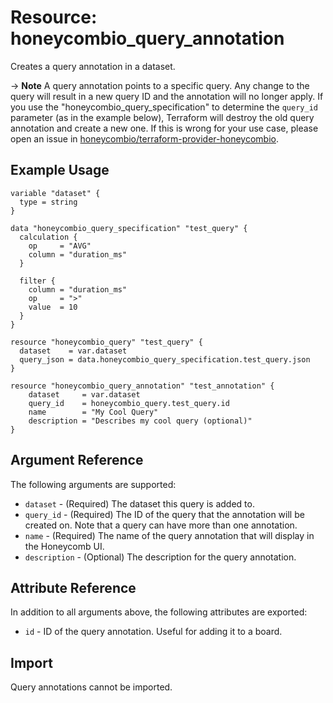 # Resource: honeycombio_query_annotation

Creates a query annotation in a dataset.

-> **Note** A query annotation points to a specific query. Any change to the query will result in a new query ID and the annotation will no longer apply.
If you use the "honeycombio_query_specification" to determine the `query_id` parameter (as in the example below), Terraform will destroy the old query annotation and create a new one.
If this is wrong for your use case, please open an issue in [honeycombio/terraform-provider-honeycombio](https://github.com/honeycombio/terraform-provider-honeycombio).

## Example Usage

```hcl
variable "dataset" {
  type = string
}

data "honeycombio_query_specification" "test_query" {
  calculation {
    op     = "AVG"
    column = "duration_ms"
  }

  filter {
    column = "duration_ms"
    op     = ">"
    value  = 10
  }
}

resource "honeycombio_query" "test_query" {
  dataset    = var.dataset
  query_json = data.honeycombio_query_specification.test_query.json
}

resource "honeycombio_query_annotation" "test_annotation" {
	dataset     = var.dataset
	query_id    = honeycombio_query.test_query.id
	name        = "My Cool Query"
	description = "Describes my cool query (optional)"
}
```

## Argument Reference

The following arguments are supported:

* `dataset` - (Required) The dataset this query is added to.
* `query_id` - (Required) The ID of the query that the annotation will be created on. Note that a query can have more than one annotation.
* `name` - (Required) The name of the query annotation that will display in the Honeycomb UI.
* `description` - (Optional) The description for the query annotation.

## Attribute Reference

In addition to all arguments above, the following attributes are exported:

* `id` - ID of the query annotation. Useful for adding it to a board.

## Import

Query annotations cannot be imported.
